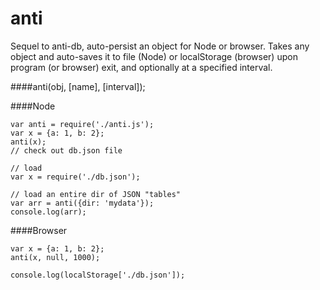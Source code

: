 anti
====

Sequel to anti-db, auto-persist an object for Node or browser.  Takes any object and auto-saves it to file (Node) or localStorage (browser) upon program (or browser) exit, and optionally at a specified interval.

####anti(obj, [name], [interval]);

####Node
````
var anti = require('./anti.js');
var x = {a: 1, b: 2};
anti(x);
// check out db.json file

// load
var x = require('./db.json');

// load an entire dir of JSON "tables"
var arr = anti({dir: 'mydata'});
console.log(arr);
````

####Browser
````
var x = {a: 1, b: 2};
anti(x, null, 1000);

console.log(localStorage['./db.json']);
````

